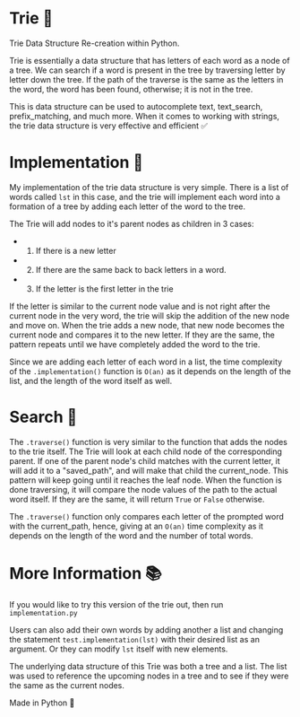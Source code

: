 # Trie 🌴

Trie Data Structure Re-creation within Python. 

Trie is essentially a data structure that has letters of each word as a node of a tree. We can search if a word is present in the tree by traversing letter by letter down the tree. If the path of the traverse is the same as the letters in the word, the word has been found, otherwise; it is not in the tree. 

This is data structure can be used to autocomplete text, text_search, prefix_matching, and much more. When it comes to working with strings, the trie data structure  is very effective and efficient ✅

# Implementation 📲

My implementation of the trie data structure is very simple. There is a list of words called `lst` in this case, and the trie will implement each word into a formation of a tree by adding each letter of the word to the tree. 

The Trie will add nodes to it's parent nodes as children in 3 cases:
  - 1) If there is a new letter 
  - 2) If there are the same back to back letters in a word.
  - 3) If the letter is the first letter in the trie
 
If the letter is similar to the current node value and is not right after the current node in the very word, the trie will skip the addition of the new node and move on. When the trie adds a new node, that new node becomes the current node and compares it to the new letter. If they are the same, the pattern repeats until we have completely added the word to the trie. 

Since we are adding each letter of  each word in a list, the time complexity of the `.implementation()` function is `O(an)` as it depends on the length of the list, and the length of the word itself as well.

# Search 🔎

The `.traverse()` function is very similar to the function that adds the nodes to the trie itself. The Trie will look at each child node of the corresponding parent. If one of the parent node's child matches with the current letter, it will add it to a "saved_path", and will make that child the current_node. This pattern will keep going until it reaches the leaf node. When the function is done traversing, it will compare the node values of the path to the actual word itself. If they are the same, it will return `True` or `False` otherwise.

The `.traverse()` function only compares each letter of the prompted word with the current_path, hence, giving at an `O(an)` time complexity as it depends on the length of the word and the number of total words. 

# More Information 📚

If you would like to try this version of the trie out, then run `implementation.py`

Users can also add their own words by adding another a list and changing the statement `test.implementation(lst)` with their desired list as an argument. Or they can modify `lst` itself with new elements. 

The underlying data structure of this Trie was both a tree and a list. The list was used to reference the upcoming nodes in a tree and to see if they were the same as the current nodes.

Made in Python 🐍






